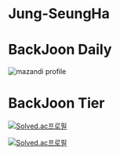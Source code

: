 # Jung-SeungHa

# BackJoon Daily
<!-- BackJoon Tier -->
![mazandi profile](http://mazandi.herokuapp.com/api?handle=tmdgk95&theme=warm)

# BackJoon Tier
<!-- BOX -->
[![Solved.ac프로필](http://mazassumnida.wtf/api/v2/generate_badge?boj=tmdgk95)](https://solved.ac/tmdgk95)

<!-- MINI -->
[![Solved.ac프로필](http://mazassumnida.wtf/api/mini/generate_badge?boj=tmdgk95)](https://solved.ac/tmdgk95)
